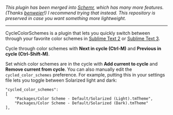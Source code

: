 *This plugin has been merged into [Schemr](https://github.com/benweier/Schemr), which has many more features.  (Thanks [benweier](https://github.com/benweier)!) I recommend trying that instead.  This repository is preserved in case you want something more lightweight.*

---

CycleColorSchemes is a plugin that lets you quickly switch between through your favorite color schemes in [Sublime Text 2](http://sublimetext.com/2) or [Sublime Text 3](http://sublimetext.com/3).

Cycle through color schemes with **Next in cycle (Ctrl-M)** and **Previous in cycle (Ctrl-Shift-M)**.

Set which color schemes are in the cycle with **Add current to cycle** and **Remove current from cycle**.  You can also manually edit the `cycled_color_schemes` preference.  For example, putting this in your settings file lets you toggle between Solarized light and dark:

    "cycled_color_schemes":
    [
        "Packages/Color Scheme - Default/Solarized (Light).tmTheme",
        "Packages/Color Scheme - Default/Solarized (Dark).tmTheme"
    ],
